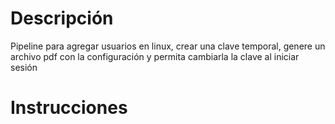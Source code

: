 # Descripción

Pipeline para agregar usuarios en linux, crear una clave temporal, genere un archivo pdf con la configuración y permita cambiarla la clave al iniciar sesión

# Instrucciones
